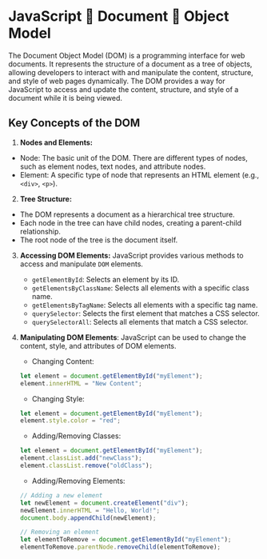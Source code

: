 # JavaScript 📜 Document 🧊 Object Model
The Document Object Model (DOM) is a programming interface for web documents. It represents the structure of a document as a tree of objects, allowing developers to interact with and manipulate the content, structure, and style of web pages dynamically. The DOM provides a way for JavaScript to access and update the content, structure, and style of a document while it is being viewed.

## Key Concepts of the DOM
1. **Nodes and Elements:**
- Node: The basic unit of the DOM. There are different types of nodes, such as element nodes, text nodes, and attribute nodes.
- Element: A specific type of node that represents an HTML element (e.g., `<div>`, `<p>`).

2. **Tree Structure:**
- The DOM represents a document as a hierarchical tree structure.
- Each node in the tree can have child nodes, creating a parent-child relationship.
- The root node of the tree is the document itself.

3. **Accessing DOM Elements:** JavaScript provides various methods to access and manipulate `DOM` elements.
    - `getElementById`: Selects an element by its ID.
    - `getElementsByClassName`: Selects all elements with a specific class name.
    - `getElementsByTagName`: Selects all elements with a specific tag name.
    - `querySelector`: Selects the first element that matches a CSS selector.
    - `querySelectorAll`: Selects all elements that match a CSS selector.

4. **Manipulating DOM Elements**: JavaScript can be used to change the content, style, and attributes of DOM elements.
    - Changing Content:
    ```js
    let element = document.getElementById("myElement");
    element.innerHTML = "New Content";
    ```

    - Changing Style:
    ```js
    let element = document.getElementById("myElement");
    element.style.color = "red";
    ```

    - Adding/Removing Classes:
    ```js
    let element = document.getElementById("myElement");
    element.classList.add("newClass");
    element.classList.remove("oldClass");
    ```

    - Adding/Removing Elements:
    ```js
    // Adding a new element
    let newElement = document.createElement("div");
    newElement.innerHTML = "Hello, World!";
    document.body.appendChild(newElement);

    // Removing an element
    let elementToRemove = document.getElementById("myElement");
    elementToRemove.parentNode.removeChild(elementToRemove);
    ```

